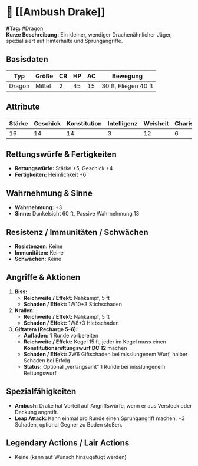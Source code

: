 # 🐲 [[Ambush Drake]]

**#Tag:** #Dragon  
**Kurze Beschreibung:** Ein kleiner, wendiger Drachenähnlicher Jäger, spezialisiert auf Hinterhalte und Sprungangriffe.  

## Basisdaten

| Typ | Größe | CR | HP | AC | Bewegung |
|-----|-------|----|----|----|----------|
| Dragon | Mittel | 2 | 45 | 15 | 30 ft, Fliegen 40 ft |

## Attribute

| Stärke | Geschick | Konstitution | Intelligenz | Weisheit | Charisma |
|--------|----------|-------------|-------------|----------|----------|
| 16     | 14       | 14          | 3           | 12       | 6        |

## Rettungswürfe & Fertigkeiten
- **Rettungswürfe:** Stärke +5, Geschick +4  
- **Fertigkeiten:** Heimlichkeit +6  

## Wahrnehmung & Sinne
- **Wahrnehmung:** +3  
- **Sinne:** Dunkelsicht 60 ft, Passive Wahrnehmung 13  

## Resistenz / Immunitäten / Schwächen
- **Resistenzen:** Keine  
- **Immunitäten:** Keine  
- **Schwächen:** Keine  

## Angriffe & Aktionen
1. **Biss:**  
   - **Reichweite / Effekt:** Nahkampf, 5 ft  
   - **Schaden / Effekt:** 1W10+3 Stichschaden  
2. **Krallen:**  
   - **Reichweite / Effekt:** Nahkampf, 5 ft  
   - **Schaden / Effekt:** 1W8+3 Hiebschaden  
3. **Giftatem (Recharge 5–6):**  
   - **Aufladen:** 1 Runde vorbereiten  
   - **Reichweite / Effekt:** Kegel 15 ft, jeder im Kegel muss einen **Konstitutionsrettungswurf DC 12** machen  
   - **Schaden / Effekt:** 2W6 Giftschaden bei misslungenem Wurf, halber Schaden bei Erfolg  
   - **Status:** Optional „verlangsamt“ 1 Runde bei misslungenem Rettungswurf  

## Spezialfähigkeiten
- **Ambush:** Drake hat Vorteil auf Angriffswürfe, wenn er aus Versteck oder Deckung angreift.  
- **Leap Attack:** Kann einmal pro Runde einen Sprungangriff machen, +3 Schaden, optional Gegner zu Boden stoßen.  

## Legendary Actions / Lair Actions
- Keine (kann auf Wunsch hinzugefügt werden)
